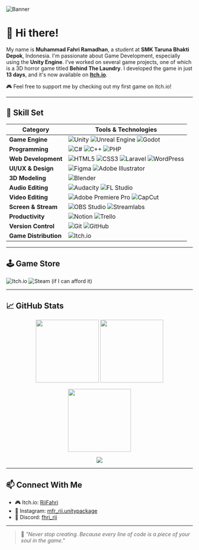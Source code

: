 ![Banner](https://media.giphy.com/media/UWrfvEpPbblWdQNdLH/giphy.gif)

# 👋 Hi there!

My name is **Muhammad Fahri Ramadhan**, a student at **SMK Taruna Bhakti Depok**, Indonesia.
I'm passionate about Game Development, especially using the **Unity Engine**.
I've worked on several game projects, one of which is a 3D horror game titled **Behind The Laundry**.
I developed the game in just **13 days**, and it's now available on **[Itch.io](https://riifahri.itch.io/)**.

🎮 Feel free to support me by checking out my first game on itch.io!

---

## 🧠 Skill Set

| **Category**          | **Tools & Technologies**                                                                                                                                                                                                                                                                                                                                                                                                                                       |
| --------------------- | -------------------------------------------------------------------------------------------------------------------------------------------------------------------------------------------------------------------------------------------------------------------------------------------------------------------------------------------------------------------------------------------------------------------------------------------------------------- |
| **Game Engine**       | ![Unity](https://img.shields.io/badge/Unity-%23000000.svg?style=for-the-badge\&logo=unity\&logoColor=white) ![Unreal Engine](https://img.shields.io/badge/Unreal-%23313131.svg?style=for-the-badge\&logo=unrealengine\&logoColor=white) ![Godot](https://img.shields.io/badge/Godot-%23358DCB.svg?style=for-the-badge\&logo=godot-engine\&logoColor=white)                                                                                                     |
| **Programming**       | ![C#](https://img.shields.io/badge/C%23-%23239120.svg?style=for-the-badge\&logo=csharp\&logoColor=white) ![C++](https://img.shields.io/badge/C++-%2300599C.svg?style=for-the-badge\&logo=c%2B%2B\&logoColor=white) ![PHP](https://img.shields.io/badge/PHP-%23777BB4.svg?style=for-the-badge\&logo=php\&logoColor=white)                                                                                                                                       |
| **Web Development**   | ![HTML5](https://img.shields.io/badge/HTML5-%23E34F26.svg?style=for-the-badge\&logo=html5\&logoColor=white) ![CSS3](https://img.shields.io/badge/CSS3-%231572B6.svg?style=for-the-badge\&logo=css3\&logoColor=white) ![Laravel](https://img.shields.io/badge/Laravel-%23FF2D20.svg?style=for-the-badge\&logo=laravel\&logoColor=white) ![WordPress](https://img.shields.io/badge/WordPress-%23117AC9.svg?style=for-the-badge\&logo=WordPress\&logoColor=white) |
| **UI/UX & Design**    | ![Figma](https://img.shields.io/badge/Figma-%23F24E1E.svg?style=for-the-badge\&logo=figma\&logoColor=white) ![Adobe Illustrator](https://img.shields.io/badge/Adobe%20Illustrator-%23FF9A00.svg?style=for-the-badge\&logo=adobe%20illustrator\&logoColor=white)                                                                                                                                                                                                |
| **3D Modeling**       | ![Blender](https://img.shields.io/badge/Blender-%23F5792A.svg?style=for-the-badge\&logo=blender\&logoColor=white)                                                                                                                                                                                                                                                                                                                                              |
| **Audio Editing**     | ![Audacity](https://img.shields.io/badge/Audacity-%23000000.svg?style=for-the-badge\&logo=audacity\&logoColor=white) ![FL Studio](https://img.shields.io/badge/FL%20Studio-%23F89500.svg?style=for-the-badge\&logo=fl-studio\&logoColor=white)                                                                                                                                                                                                                 |
| **Video Editing**     | ![Adobe Premiere Pro](https://img.shields.io/badge/Premiere%20Pro-%233B2E7E.svg?style=for-the-badge\&logo=adobe-premiere-pro\&logoColor=white) ![CapCut](https://img.shields.io/badge/CapCut-%23000000.svg?style=for-the-badge\&logo=capcut\&logoColor=white)                                                                                                                                                                                                  |
| **Screen & Stream**   | ![OBS Studio](https://img.shields.io/badge/OBS%20Studio-%23000000.svg?style=for-the-badge\&logo=obsstudio\&logoColor=white) ![Streamlabs](https://img.shields.io/badge/Streamlabs-%2310F0B4.svg?style=for-the-badge\&logo=streamlabs\&logoColor=white)                                                                                                                                                                                                         |
| **Productivity**      | ![Notion](https://img.shields.io/badge/Notion-%23000000.svg?style=for-the-badge\&logo=notion\&logoColor=white) ![Trello](https://img.shields.io/badge/Trello-%23026AA7.svg?style=for-the-badge\&logo=trello\&logoColor=white)                                                                                                                                                                                                                                  |
| **Version Control**   | ![Git](https://img.shields.io/badge/Git-%23F05032.svg?style=for-the-badge\&logo=git\&logoColor=white) ![GitHub](https://img.shields.io/badge/GitHub-%2312100E.svg?style=for-the-badge\&logo=github\&logoColor=white)                                                                                                                                                                                                                                           |
| **Game Distribution** | ![Itch.io](https://img.shields.io/badge/Itch.io-%23FF0B34.svg?style=for-the-badge\&logo=itch-io\&logoColor=white)                                                                                                                                                                                                                                                                                                                                              |

---

## 🕹️ Game Store

![Itch.io](https://img.shields.io/badge/Itch-%23FF0B34.svg?style=for-the-badge\&logo=Itch.io\&logoColor=white)
![Steam (if I can afford it)](https://img.shields.io/badge/Steam-\(if%20I%20can%20afford%20it\)-%23000000.svg?style=for-the-badge\&logo=Steam\&logoColor=white)

---

## 📈 GitHub Stats

<p align="center">
  <img src="https://github-readme-stats.vercel.app/api?username=FhriiPhri&show_icons=true&theme=radical" height="170"/>
  <img src="https://github-readme-stats.vercel.app/api/top-langs/?username=FhriiPhri&layout=compact&theme=radical" height="170"/>
</p>

<p align="center">
  <img src="https://github-readme-streak-stats.herokuapp.com/?user=FhriiPhri&theme=radical&hide_border=false" height="170"/>
</p>

<p align="center">
  <img src="https://github-profile-summary-cards.vercel.app/api/cards/profile-details?username=FhriiPhri&theme=radical"/>
</p>

---

## 📫 Connect With Me

* 🎮 Itch.io: [RiiFahri](https://riifahri.itch.io/)
* 💼 Instagram: [mfr\_rii.unitypackage](https://instagram.com/mfr_rii.unitypackage)
* 🧠 Discord: [fhri_rii](https://discord.com/users/1006114414090534953)

---

> 🎯 *"Never stop creating. Because every line of code is a piece of your soul in the game."*
